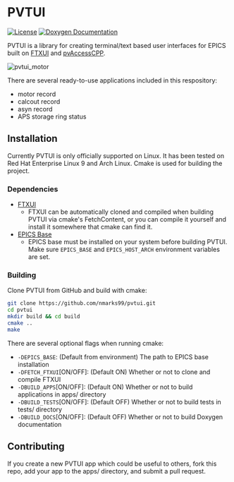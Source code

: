 # PVTUI

[![License](https://img.shields.io/badge/License-MIT-blue.svg)](LICENSE)
[![Doxygen Documentation](https://img.shields.io/badge/docs-doxygen-blue)](https://nmarks99.github.io/pvtui/doc/doxygen/html/index.html)

PVTUI is a library for creating terminal/text based user interfaces for EPICS built on [FTXUI](https://github.com/ArthurSonzogni/FTXUI)
and [pvAccessCPP](https://github.com/epics-base/pvAccessCPP).

![pvtui_motor](https://github.com/user-attachments/assets/346f036d-8ae0-4e19-ac58-93643c132bb7)

There are several ready-to-use applications included in this respository:
- motor record
- calcout record
- asyn record
- APS storage ring status

## Installation

Currently PVTUI is only officially supported on Linux. It has been tested on 
Red Hat Enterprise Linux 9 and Arch Linux. Cmake is used for building the project.

### Dependencies
* [FTXUI](https://github.com/ArthurSonzogni/FTXUI)
    - FTXUI can be automatically cloned and compiled when building PVTUI via cmake's FetchContent,
    or you can compile it yourself and install it somewhere that cmake can find it.
* [EPICS Base](https://docs.epics-controls.org/en/latest/getting-started/installation.html)
    - EPICS base must be installed on your system before building PVTUI.
    Make sure `EPICS_BASE` and `EPICS_HOST_ARCH` environment variables are set.


### Building
Clone PVTUI from GitHub and build with cmake:

```bash
git clone https://github.com/nmarks99/pvtui.git
cd pvtui
mkdir build && cd build
cmake ..
make
```

There are several optional flags when running cmake:
- `-DEPICS_BASE`: (Default from environment) The path to EPICS base installation
- `-DFETCH_FTXUI`[ON/OFF]: (Default ON) Whether or not to clone and compile FTXUI
- `-DBUILD_APPS`[ON/OFF]: (Default ON) Whether or not to build applications in apps/ directory
- `-DBUILD_TESTS`[ON/OFF]: (Default OFF) Whether or not to build tests in tests/ directory
- `-DBUILD_DOCS`[ON/OFF]: (Default OFF) Whether or not to build Doxygen documentation


## Contributing
If you create a new PVTUI app which could be useful to others, fork this repo,
add your app to the apps/ directory, and submit a pull request.
